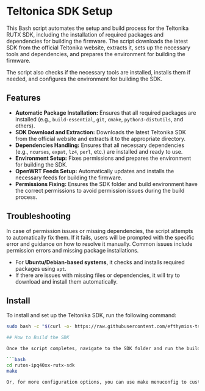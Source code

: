# Teltonica SDK Setup

This Bash script automates the setup and build process for the Teltonika RUTX SDK, including the installation of required packages and dependencies for building the firmware. The script downloads the latest SDK from the official Teltonika website, extracts it, sets up the necessary tools and dependencies, and prepares the environment for building the firmware.

The script also checks if the necessary tools are installed, installs them if needed, and configures the environment for building the SDK.

## Features

- **Automatic Package Installation:** Ensures that all required packages are installed (e.g., `build-essential`, `git`, `cmake`, `python3-distutils`, and others).
- **SDK Download and Extraction:** Downloads the latest Teltonika SDK from the official website and extracts it to the appropriate directory.
- **Dependencies Handling:** Ensures that all necessary dependencies (e.g., `ncurses`, `expat`, `lz4`, `perl`, etc.) are installed and ready to use.
- **Environment Setup:** Fixes permissions and prepares the environment for building the SDK.
- **OpenWRT Feeds Setup:** Automatically updates and installs the necessary feeds for building the firmware.
- **Permissions Fixing:** Ensures the SDK folder and build environment have the correct permissions to avoid permission issues during the build process.

## Troubleshooting

In case of permission issues or missing dependencies, the script attempts to automatically fix them. If it fails, users will be prompted with the specific error and guidance on how to resolve it manually. Common issues include permission errors and missing package installations.

- For **Ubuntu/Debian-based systems**, it checks and installs required packages using `apt`.
- If there are issues with missing files or dependencies, it will try to download and install them automatically.

## Install

To install and set up the Teltonika SDK, run the following command:

```bash
sudo bash -c "$(curl -o- https://raw.githubusercontent.com/efthymios-tserepas/teltonica-sdk-setup/main/teltonica.sh)"

## How to Build the SDK

Once the script completes, navigate to the SDK folder and run the build command:

```bash
cd rutos-ipq40xx-rutx-sdk
make

Or, for more configuration options, you can use make menuconfig to customize the build before compiling.
